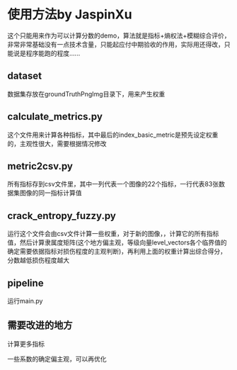 # 使用方法by JaspinXu

这个只能用来作为可以计算分数的demo，算法就是指标+熵权法+模糊综合评价，非常非常基础没有一点技术含量，只能起应付中期验收的作用，实际用还得改，只能说是程序能跑的程度......

## dataset

数据集存放在groundTruthPngImg目录下，用来产生权重

## calculate_metrics.py

这个文件用来计算各种指标，其中最后的index_basic_metric是预先设定权重的，主观性很大，需要根据情况修改

## metric2csv.py

所有指标存到csv文件里，其中一列代表一个图像的22个指标，一行代表83张数据集图像的同一指标计算值

## crack_entropy_fuzzy.py

运行这个文件会由csv文件计算一些权重，对于新的图像，，计算它的所有指标值，然后计算隶属度矩阵(这个地方偏主观，等级向量level_vectors各个临界值的确定需要依据指标对损伤程度的主观判断)，再利用上面的权重计算出综合得分，分数越低损伤程度越大

## pipeline

运行main.py

## 需要改进的地方

计算更多指标

一些系数的确定偏主观，可以再优化

